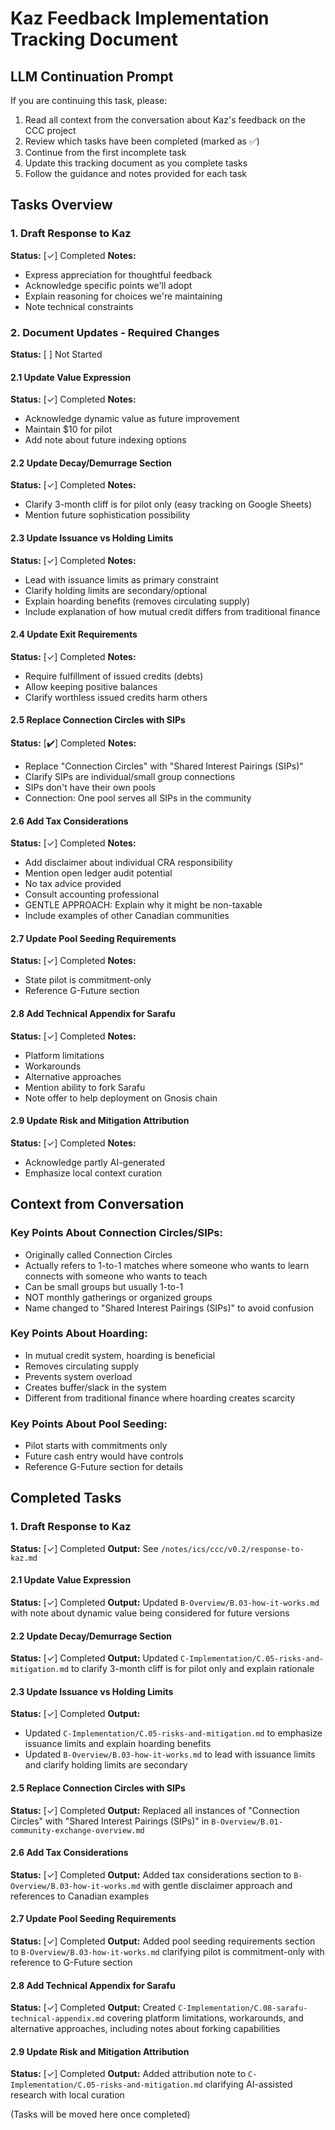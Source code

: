 # Kaz Feedback Implementation Tracking Document

## LLM Continuation Prompt

If you are continuing this task, please:
1. Read all context from the conversation about Kaz's feedback on the CCC project
2. Review which tasks have been completed (marked as ✅)
3. Continue from the first incomplete task
4. Update this tracking document as you complete tasks
5. Follow the guidance and notes provided for each task

## Tasks Overview

### 1. Draft Response to Kaz
**Status:** [✓] Completed
**Notes:**
- Express appreciation for thoughtful feedback
- Acknowledge specific points we'll adopt
- Explain reasoning for choices we're maintaining
- Note technical constraints

### 2. Document Updates - Required Changes
**Status:** [ ] Not Started

#### 2.1 Update Value Expression
**Status:** [✓] Completed
**Notes:** 
- Acknowledge dynamic value as future improvement
- Maintain $10 for pilot
- Add note about future indexing options

#### 2.2 Update Decay/Demurrage Section
**Status:** [✓] Completed
**Notes:**
- Clarify 3-month cliff is for pilot only (easy tracking on Google Sheets)
- Mention future sophistication possibility

#### 2.3 Update Issuance vs Holding Limits
**Status:** [✓] Completed
**Notes:**
- Lead with issuance limits as primary constraint
- Clarify holding limits are secondary/optional
- Explain hoarding benefits (removes circulating supply)
- Include explanation of how mutual credit differs from traditional finance

#### 2.4 Update Exit Requirements
**Status:** [✓] Completed
**Notes:**
- Require fulfillment of issued credits (debts)
- Allow keeping positive balances
- Clarify worthless issued credits harm others

#### 2.5 Replace Connection Circles with SIPs
**Status:** [✔️] Completed
**Notes:**
- Replace "Connection Circles" with "Shared Interest Pairings (SIPs)"
- Clarify SIPs are individual/small group connections
- SIPs don't have their own pools
- Connection: One pool serves all SIPs in the community

#### 2.6 Add Tax Considerations
**Status:** [✓] Completed
**Notes:**
- Add disclaimer about individual CRA responsibility
- Mention open ledger audit potential
- No tax advice provided
- Consult accounting professional
- GENTLE APPROACH: Explain why it might be non-taxable
- Include examples of other Canadian communities

#### 2.7 Update Pool Seeding Requirements
**Status:** [✓] Completed
**Notes:**
- State pilot is commitment-only
- Reference G-Future section

#### 2.8 Add Technical Appendix for Sarafu
**Status:** [✓] Completed
**Notes:**
- Platform limitations
- Workarounds
- Alternative approaches
- Mention ability to fork Sarafu
- Note offer to help deployment on Gnosis chain

#### 2.9 Update Risk and Mitigation Attribution
**Status:** [✓] Completed
**Notes:**
- Acknowledge partly AI-generated
- Emphasize local context curation

## Context from Conversation

### Key Points About Connection Circles/SIPs:
- Originally called Connection Circles
- Actually refers to 1-to-1 matches where someone who wants to learn connects with someone who wants to teach
- Can be small groups but usually 1-to-1
- NOT monthly gatherings or organized groups
- Name changed to "Shared Interest Pairings (SIPs)" to avoid confusion

### Key Points About Hoarding:
- In mutual credit system, hoarding is beneficial
- Removes circulating supply
- Prevents system overload
- Creates buffer/slack in the system
- Different from traditional finance where hoarding creates scarcity

### Key Points About Pool Seeding:
- Pilot starts with commitments only
- Future cash entry would have controls
- Reference G-Future section for details

## Completed Tasks
### 1. Draft Response to Kaz
**Status:** [✓] Completed
**Output:** See `/notes/ics/ccc/v0.2/response-to-kaz.md`

#### 2.1 Update Value Expression
**Status:** [✓] Completed
**Output:** Updated `B-Overview/B.03-how-it-works.md` with note about dynamic value being considered for future versions

#### 2.2 Update Decay/Demurrage Section
**Status:** [✓] Completed
**Output:** Updated `C-Implementation/C.05-risks-and-mitigation.md` to clarify 3-month cliff is for pilot only and explain rationale

#### 2.3 Update Issuance vs Holding Limits
**Status:** [✓] Completed
**Output:**
- Updated `C-Implementation/C.05-risks-and-mitigation.md` to emphasize issuance limits and explain hoarding benefits
- Updated `B-Overview/B.03-how-it-works.md` to lead with issuance limits and clarify holding limits are secondary

#### 2.5 Replace Connection Circles with SIPs
**Status:** [✓] Completed
**Output:** Replaced all instances of "Connection Circles" with "Shared Interest Pairings (SIPs)" in `B-Overview/B.01-community-exchange-overview.md`

#### 2.6 Add Tax Considerations
**Status:** [✓] Completed
**Output:** Added tax considerations section to `B-Overview/B.03-how-it-works.md` with gentle disclaimer approach and references to Canadian examples

#### 2.7 Update Pool Seeding Requirements
**Status:** [✓] Completed
**Output:** Added pool seeding requirements section to `B-Overview/B.03-how-it-works.md` clarifying pilot is commitment-only with reference to G-Future section

#### 2.8 Add Technical Appendix for Sarafu
**Status:** [✓] Completed
**Output:** Created `C-Implementation/C.08-sarafu-technical-appendix.md` covering platform limitations, workarounds, and alternative approaches, including notes about forking capabilities

#### 2.9 Update Risk and Mitigation Attribution
**Status:** [✓] Completed
**Output:** Added attribution note to `C-Implementation/C.05-risks-and-mitigation.md` clarifying AI-assisted research with local curation

(Tasks will be moved here once completed)

